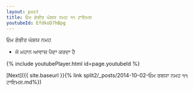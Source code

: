 ```yaml
---
layout: post
title: ਓਮ ਗੰਭੀਰ ਘੋਸ਼ਯ ਨਮਹ ੧੧ ਟਾਇਮਸ
youtubeId: EfdkoD7hBpg
---
```

 
 
 ਓਮ ਗੰਭੀਰ ਘੋਸ਼ਯ ਨਮਹ  
 
 -  ਜੋ ਮਹਾਨ ਆਵਾਜ਼ ਪੈਦਾ ਕਰਦਾ ਹੈ 
 
  
 
  
 
 
 
 
 
 


{% include youtubePlayer.html id=page.youtubeId %}
 
[Next]({{ site.baseurl }}{% link  split2/_posts/2014-10-02-ਓਮ ਰਥਯਾ ਨਮਹ ੧੧ ਟਾਇਮਸ.md%})
 

